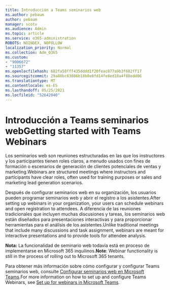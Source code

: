 ```yaml
---
title: Introducción a Teams seminarios web
ms.author: pebaum
author: pebaum
manager: scotv
ms.audience: Admin
ms.topic: article
ms.service: o365-administration
ROBOTS: NOINDEX, NOFOLLOW
localization_priority: Normal
ms.collection: Adm_O365
ms.custom:
- "9006672"
- "11357"
ms.openlocfilehash: 682fa58fff435dddd1f20feac877a9b3f602ff17
ms.sourcegitcommit: 29a88bc83086b18b0e0fd14fe8ed18a4f88edd06
ms.translationtype: MT
ms.contentlocale: es-ES
ms.lasthandoff: 05/25/2021
ms.locfileid: "52642040"
---
```

# <a name="getting-started-with-teams-webinars"></a><span data-ttu-id="26d1b-102">Introducción a Teams seminarios web</span><span class="sxs-lookup"><span data-stu-id="26d1b-102">Getting started with Teams Webinars</span></span>

<span data-ttu-id="26d1b-103">Los seminarios web son reuniones estructuradas en las que los instructores y los participantes tienen roles claros, a menudo usados con fines de formación o escenarios de generación de clientes potenciales de ventas y marketing.</span><span class="sxs-lookup"><span data-stu-id="26d1b-103">Webinars are structured meetings where instructors and participants have clear roles, often used for training purposes or sales and marketing lead generation scenarios.</span></span>

<span data-ttu-id="26d1b-104">Después de configurar seminarios web en su organización, los usuarios pueden programar seminarios web y abrir el registro a los asistentes.</span><span class="sxs-lookup"><span data-stu-id="26d1b-104">After setting up webinars in your organization, your users can schedule webinars and open registration to attendees.</span></span> <span data-ttu-id="26d1b-105">A diferencia de las reuniones tradicionales que incluyen muchas discusiones y tareas, los seminarios web están diseñados para presentaciones interactivas y para proporcionar herramientas para el análisis de los asistentes.</span><span class="sxs-lookup"><span data-stu-id="26d1b-105">Unlike traditional meetings that include many discussions and task assignment, webinars are meant for interactive presentations and to provide tools for attendee analysis.</span></span>

<span data-ttu-id="26d1b-106">**Nota:** La funcionalidad de seminario web todavía está en proceso de implementarse en Microsoft 365 inquilinos.</span><span class="sxs-lookup"><span data-stu-id="26d1b-106">**Note**: Webinar functionality is still in the process of rolling out to Microsoft 365 tenants.</span></span> 

<span data-ttu-id="26d1b-107">Para obtener más información sobre cómo configurar y configurar Teams seminarios web, consulte [Configurar seminarios web en Microsoft Teams](/microsoftteams/set-up-webinars).</span><span class="sxs-lookup"><span data-stu-id="26d1b-107">For more information on how to set up and configure Teams Webinars, see [Set up for webinars in Microsoft Teams](/microsoftteams/set-up-webinars).</span></span>